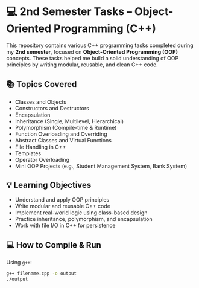 # 💻 2nd Semester Tasks – Object-Oriented Programming (C++)

This repository contains various C++ programming tasks completed during my **2nd semester**, focused on **Object-Oriented Programming (OOP)** concepts. These tasks helped me build a solid understanding of OOP principles by writing modular, reusable, and clean C++ code.

## 📚 Topics Covered

- Classes and Objects
- Constructors and Destructors
- Encapsulation
- Inheritance (Single, Multilevel, Hierarchical)
- Polymorphism (Compile-time & Runtime)
- Function Overloading and Overriding
- Abstract Classes and Virtual Functions
- File Handling in C++
- Templates
- Operator Overloading
- Mini OOP Projects (e.g., Student Management System, Bank System)

## 💡 Learning Objectives

- Understand and apply OOP principles
- Write modular and reusable C++ code
- Implement real-world logic using class-based design
- Practice inheritance, polymorphism, and encapsulation
- Work with file I/O in C++ for persistence

## 💻 How to Compile & Run

Using `g++`:

```bash
g++ filename.cpp -o output
./output
